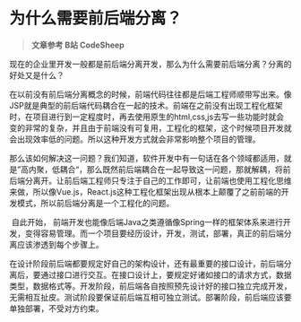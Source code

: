 # 为什么需要前后端分离？

>  **文章参考 B站 CodeSheep**

​	现在的企业里开发一般都是前后端分离开发，那么为什么需要前后端分离？分离的好处又是什么？

​	在以前没有前后端分离概念的时候，前端代码往往都是后端工程师顺带写出来。像JSP就是典型的前后端代码耦合在一起的技术。前端在之前没有出现工程化框架时，在项目进行到一定程度时，再去使用原生的html,css,js去写一些功能时就会变的非常的复杂，并且由于前端没有可复用，工程化的框架，这个时候项目开发就会出现效率低的问题。所以这种开发方式就会非常影响整个项目的管理。

​	那么该如何解决这一问题？我们知道，软件开发中有一句话在各个领域都适用，就是”高内聚，低耦合“，那么既然前后端耦合在一起导致这一问题，那就解耦，将前后端分离开。让前后端工程师只专注于自己的工作即可，让前端也使用工程化思维来做，所以像Vue.js，React.js这种工程化框架出现从根本上颠覆了之前前端的开发模式，所以前后端分离是一个工程化的问题。

​	自此开始， 前端开发也能像后端Java之类遵循像Spring一样的框架体系来进行开发，变得容易管理。而一个项目要经历设计，开发，测试，部署，真正的前后端分离应该渗透到每个步骤上。

​	在设计阶段前后端都要规定好自己的架构设计，还有最重要的接口设计，前后端分离后，要通过接口进行交互。在接口设计上，要规定好诸如接口的请求方式，数据类型，数据格式等。开发阶段，前后端各自按照预先设计好的接口独立完成开发，无需相互扯皮。测试阶段要保证前后端互相可独立测试。部署阶段，前后端应该要单独部署，不受对方约束。

